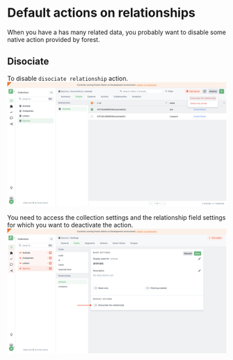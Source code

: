 # Default actions on relationships

When you have a has many related data, you probably want to disable some native action provided by forest.

## Disociate

To disable `disociate relationship` action.
![](<../../.gitbook/assets/dissociate-disable-action.png>)

You need to access the collection settings and the relationship field settings for which you want to deactivate the action.
![](<../../.gitbook/assets/dissociate-disable-settings.png>)

